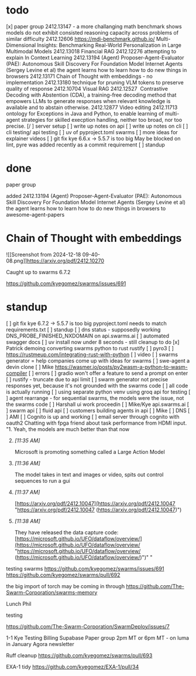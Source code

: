 # todo
[x] paper group 
	2412.13147 - a more challanging math benchmark shows models do not exhibit consisted reasoning capacity across problems of similar difficulty
	2412.12606 https://mdi-benchmark.github.io/ Multi-Dimensional Insights: Benchmarking Real-World Personalization in Large Multimodal Models
	2412.13018 Financial RAG
	2412.12276 attempting to explain In Context Learning
	2412.13194 (Agent) Proposer-Agent-Evaluator (PAE): Autonomous Skill Discovery
For Foundation Model Internet Agents (Sergey Levine et al) the agent learns how to learn how to do new things in browsers
	2412.13171 Chain of Thought with embeddings - no implementation 
	2412.13180 technique for pruning VLM tokens to preserve quality of response
	2412.10704 Visual RAG
	2412.12527  Contrastive Decoding with Abstention (CDA), a training-free decoding method that empowers LLMs to generate responses when relevant knowledge is available and to abstain otherwise.
	2412.12877 Video editing
	2412.11713 ontology for Exceptions in Java and Python, to enable learning of multi-agent strategies for skilled execption handling, neither too broad, nor too precise.
[/ ] server setup
[ ] write up notes on api 
[ ] write up notes on cli
[ ] cli testing/ api testing
[ ] uv of pyproject.toml swarms
[ ] more ideas for explainer videos
[ ] git fix kye 6.6.x -> 5.5.7 is too big
   May be blocked on lint, pyre was added recently as a commit requirement
[ ] standup

# done
paper group

added 2412.13194 (Agent) Proposer-Agent-Evaluator (PAE): Autonomous Skill Discovery
For Foundation Model Internet Agents (Sergey Levine et al) the agent learns how to learn how to do new things in browsers to awesome-agent-papers

# Chain of Thought with embeddings
![[Screenshot from 2024-12-18 09-40-08.png]]https://arxiv.org/pdf/2412.10270

Caught up to swarms 6.7.2

https://github.com/kyegomez/swarms/issues/691
# standup
[ ] git fix kye 6.7.2 -> 5.5.7 is too big
   pyproject.toml needs to match requirements.txt
[ ] standup
	[ ] dns status - supposedly working DNS_PROBE_FINISHED_NXDOMAIN on api.swarms.ai
	[ ] automated swagger docs
	[ ] uv install now under 8 seconds - still cleanup to do
	[x] Patrick demoing converting swarms python to rust rustify
		[ ]  pyro3
		[ ] https://rustmeup.com/integrating-rust-with-python
		[ ] video 
		[ ] swarms generator = help companies come up with ideas for swarms
		[ ] swe-agent a devin clone
		[ ] Mike https://wasmer.io/posts/py2wasm-a-python-to-wasm-compiler
		[ ] errors
			[ ] gradio won't offer a feature to send a prompt on enter
			[ ] rustify - truncate due to api limit
			[ ] swarm generator not precise responses yet, because it's not grounded with the swarms code
			[ ] all code is actually running
			[ ] using separate python venv using groq api for testing
			[ ] agent rearrange - for sequential swarms, the models were the issue, not the swarms code
	[ ] Harshall ui work proceedin
	[ ] Mike/Kye api.swarms.ai
		[ ] swarm api
		[ ] fluid api
		[ ] customers building agents in api
	[ ] Mike
		[ ] DNS
		[ ] AMI
		[ ] Cognito is up and working
		[ ] email server through cognito with oauth2
Chatting with fpga friend about task performance from HDMI input. "1. Yeah, the models are much better than that now
    
2. _[_11:35 AM_]_
    
    Microsoft is promoting something called a Large Action Model
    
3. _[_11:36 AM_]_
    
    The model takes in text and images or video, spits out control sequences to run a gui
    
4. _[_11:37 AM_]_
    
    [https://arxiv.org/pdf/2412.10047](https://arxiv.org/pdf/2412.10047 "https://arxiv.org/pdf/2412.10047
    (https://arxiv.org/pdf/2412.10047)")
    
5. _[_11:38 AM_]_
    
    They have released the data capture code: [https://microsoft.github.io/UFO/dataflow/overview/](https://microsoft.github.io/UFO/dataflow/overview/ "https://microsoft.github.io/UFO/dataflow/overview/
    (https://microsoft.github.io/UFO/dataflow/overview/)")"
    "

testing swarms
https://github.com/kyegomez/swarms/issues/691
https://github.com/kyegomez/swarms/pull/692

the big import of torch may be coming in through https://github.com/The-Swarm-Corporation/swarms-memory

Lunch Phil

testing

https://github.com/The-Swarm-Corporation/SwarmDeploy/issues/7

1-1 Kye
	Testing
	Billing
		Supabase
	Paper group 2pm MT or 6pm MT - on luma in January
	Agora newsletter

Ruff cleanup https://github.com/kyegomez/swarms/pull/693

EXA-1 tidy https://github.com/kyegomez/EXA-1/pull/34

